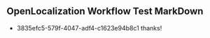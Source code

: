 ## OpenLocalization Workflow Test MarkDown
* 3835efc5-579f-4047-adf4-c1623e94b8c1 thanks!

<!--HONumber=Aug16_HO3-->


